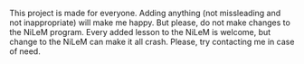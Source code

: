 This project is made for everyone. Adding anything (not missleading and not inappropriate) will make me happy.
But please, do not make changes to the NiLeM program. Every added lesson to the NiLeM is welcome, but change to the NiLeM can make it all crash.
Please, try contacting me in case of need.
